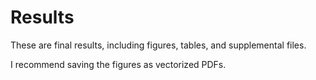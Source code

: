 # Results

These are final results, including figures, tables, and supplemental files.

I recommend saving the figures as vectorized PDFs.
